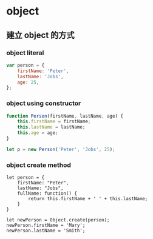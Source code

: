 # object

## 建立 object 的方式

### object literal

```js
var person = {
    firstName: 'Peter',
    lastName: 'Jobs',
    age: 25,
};
```

### object using constructor

```js
function Person(firstName, lastName, age) {
    this.firstName = firstName;
    this.lastName = lastName;
    this.age = age;
}

let p = new Person('Peter', 'Jobs', 25);
```

### object create method

```
let person = {
    firstName: "Peter",
    lastName: "Jobs",
    fullName: function() {
        return this.firstName + ' ' + this.lastName;
    }
}

let newPerson = Object.create(person);
newPerson.firstName = 'Mary';
newPerson.lastName = 'Smith';
```
